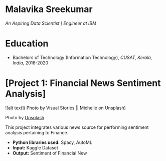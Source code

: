 
# Malavika Sreekumar
*An Aspiring Data Scientist | Engineer at IBM*

# Education
* Bachelors of Technology (Information Technology), *CUSAT, Kerala, India*, 2016-2020

# [Project 1: Financial News Sentiment Analysis]
![alt text]( Photo by Visual Stories || Micheile on Unsplash)

Photo by <a href="https://unsplash.com/photos/ZVprbBmT8QA?utm_source=unsplash&utm_medium=referral&utm_content=creditShareLink">Unsplash</a>


This project integrates various news source for performing sentiment analysis pertaining to Finance.
* **Python libraries used:** Spacy, AutoML
* **Input:** Kaggle Dataset
* **Output:** Sentiment of Financial New


